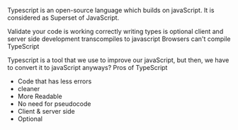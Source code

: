 Typescript is an open-source language which builds on javaScript. It is considered as Superset of JavaScript.

Validate your code is working correctly
writing types is optional
client and server side development
transcompiles to javascript
Browsers can't compile TypeScript

Typescript is a tool that we use to improve our javaScript, but then, we have to convert it to javaScript anyways?
Pros of TypeScript
- Code that has less errors
- cleaner
- More Readable
- No need for pseudocode
- Client & server side
- Optional
